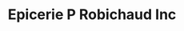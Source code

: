 ---
title: "Epicerie P Robichaud Inc"
url: /shawinigan/epicerie-p-robichaud-inc/
shop: convenience
---